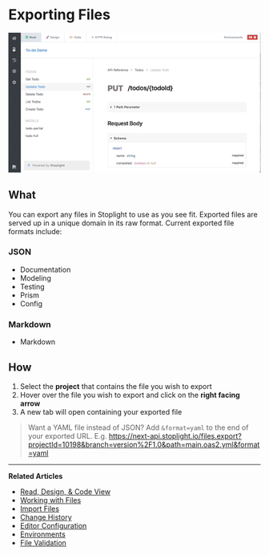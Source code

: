 # Exporting Files 

![Exporting Files](https://github.com/stoplightio/docs/blob/develop/assets/gifs/editor-export-files.gif?raw=true)

## What 

You can export any files in Stoplight to use as you see fit. Exported files are served up in a unique domain in its raw format. Current exported file formats include: 

### JSON
- Documentation 
- Modeling 
- Testing 
- Prism 
- Config

### Markdown  
- Markdown 

## How
1. Select the **project** that contains the file you wish to export 
2. Hover over the file you wish to export and click on the **right facing arrow**
3. A new tab will open containing your exported file 

>Want a YAML file instead of JSON? Add ```&format=yaml``` to the end of your exported URL. E.g. https://next-api.stoplight.io/files.export?projectId=10198&branch=version%2F1.0&path=main.oas2.yml&format=yaml

---
**Related Articles**
- [Read, Design, & Code View](/platform/editor-basics/read-design-code-view)
- [Working with Files](/platform/editor-basics/working-with-files)
- [Import Files](/platform/editor-basics/import-files)
- [Change History](/platform/editor-basics/change-history)
- [Editor Configuration](/platform/editor-basics/editor-configuration)
- [Environments](/platform/editor-basics/environments)
- [File Validation](/platform/editor-basics/file-validation)
